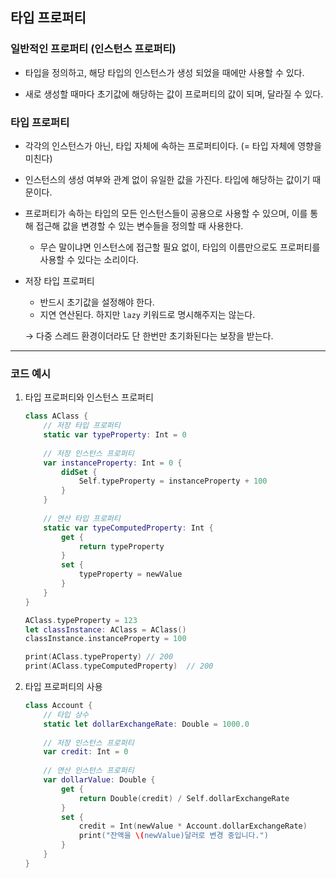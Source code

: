 ## 타입 프로퍼티

### 일반적인 프로퍼티 (인스턴스 프로퍼티)

- 타입을 정의하고, 해당 타입의 인스턴스가 생성 되었을 때에만 사용할 수 있다.

- 새로 생성할 때마다 초기값에 해당하는 값이 프로퍼티의 값이 되며, 달라질 수 있다.

### 타입 프로퍼티

- 각각의 인스턴스가 아닌, 타입 자체에 속하는 프로퍼티이다. (= 타입 자체에 영향을 미친다)

- 인스턴스의 생성 여부와 관계 없이 유일한 값을 가진다. 타입에 해당하는 값이기 때문이다.

- 프로퍼티가 속하는 타입의 모든 인스턴스들이 공용으로 사용할 수 있으며, 이를 통해 접근해 값을 변경할 수 있는 변수들을 정의할 때 사용한다.

    - 무슨 말이냐면 인스턴스에 접근할 필요 없이, 타입의 이름만으로도 프로퍼티를 사용할 수 있다는 소리이다.
    
- 저장 타입 프로퍼티

    - 반드시 초기값을 설정해야 한다.
    - 지연 연산된다. 하지만 `lazy` 키워드로 명시해주지는 않는다.
    
    → 다중 스레드 환경이더라도 단 한번만 초기화된다는 보장을 받는다. 
    
    
---
    

### 코드 예시

1. 타입 프로퍼티와 인스턴스 프로퍼티
    
    ```swift
    class AClass {
        // 저장 타입 프로퍼티
        static var typeProperty: Int = 0
        
        // 저장 인스턴스 프로퍼티
        var instanceProperty: Int = 0 {
            didSet {
                Self.typeProperty = instanceProperty + 100
            }
        }
        
        // 연산 타입 프로퍼티
        static var typeComputedProperty: Int {
            get {
                return typeProperty
            }
            set {
                typeProperty = newValue
            }
        }
    }
    
    AClass.typeProperty = 123
    let classInstance: AClass = AClass()
    classInstance.instanceProperty = 100
    
    print(AClass.typeProperty) // 200
    print(AClass.typeComputedProperty)  // 200
    ```
    
2. 타입 프로퍼티의 사용
    
    ```swift
    class Account {
        // 타입 상수
        static let dollarExchangeRate: Double = 1000.0
        
        // 저장 인스턴스 프로퍼티
        var credit: Int = 0
        
        // 연산 인스턴스 프로퍼티
        var dollarValue: Double {
            get {
                return Double(credit) / Self.dollarExchangeRate
            }
            set {
                credit = Int(newValue * Account.dollarExchangeRate)
                print("잔액을 \(newValue)달러로 변경 중입니다.")
            }
        }
    }
    ```
